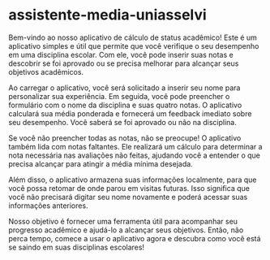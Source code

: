 # assistente-media-uniasselvi

Bem-vindo ao nosso aplicativo de cálculo de status acadêmico! Este é um aplicativo simples e útil que permite que você verifique o seu desempenho em uma disciplina escolar. Com ele, você pode inserir suas notas e descobrir se foi aprovado ou se precisa melhorar para alcançar seus objetivos acadêmicos.

Ao carregar o aplicativo, você será solicitado a inserir seu nome para personalizar sua experiência. Em seguida, você pode preencher o formulário com o nome da disciplina e suas quatro notas. O aplicativo calculará sua média ponderada e fornecerá um feedback imediato sobre seu desempenho. Você saberá se foi aprovado ou não na disciplina.

Se você não preencher todas as notas, não se preocupe! O aplicativo também lida com notas faltantes. Ele realizará um cálculo para determinar a nota necessária nas avaliações não feitas, ajudando você a entender o que precisa alcançar para atingir a média mínima desejada.

Além disso, o aplicativo armazena suas informações localmente, para que você possa retomar de onde parou em visitas futuras. Isso significa que você não precisará digitar seu nome novamente e poderá acessar suas informações anteriores.

Nosso objetivo é fornecer uma ferramenta útil para acompanhar seu progresso acadêmico e ajudá-lo a alcançar seus objetivos. Então, não perca tempo, comece a usar o aplicativo agora e descubra como você está se saindo em suas disciplinas escolares!
